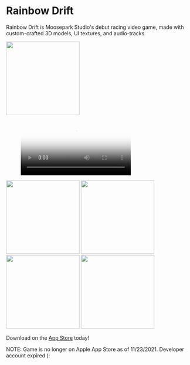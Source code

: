 # Rainbow Drift

Rainbow Drift is Moosepark Studio's debut racing video game, made with custom-crafted 3D models, UI textures, and audio-tracks. 

<img src="https://user-images.githubusercontent.com/17485488/143135144-28db056e-1fb8-4ba9-b3c9-2eab6d8c420d.jpeg" width="200px"/>


<figure class="video_container">  
  <video controls="true" allowfullscreen="true" poster="path/to/poster_image.png">
    <source src="https://user-images.githubusercontent.com/17485488/143134926-12e37bff-7350-4c2f-9e6e-cbefd4249e4a.mov" type="video/mov">
    <source src="https://user-images.githubusercontent.com/17485488/143135001-137fa506-3cc0-4a4f-a9c7-7e7b705331e8.mov" type="video/mov">
  </video>
</figure>


<div>
  
<img src="https://user-images.githubusercontent.com/17485488/143135059-18504810-009a-4a63-8577-2b6c0d78757c.png" width="200px"/>

<img src="https://user-images.githubusercontent.com/17485488/143135082-0bba569a-7a2c-4ff2-b0ca-b456ca26a572.png" width="200px"/>


<img src="https://user-images.githubusercontent.com/17485488/143135023-0606b821-87e5-45a9-84f2-12720561f99f.png" width="200px"/>

<img src="https://user-images.githubusercontent.com/17485488/143135033-fb6847ea-393b-4982-9587-01667684495c.png" width="200px"/>
</div>

Download on the [App Store](https://apps.apple.com/us/app/rainbow-drift/id1431063157) today!

NOTE: Game is no longer on Apple App Store as of 11/23/2021. Developer account expired ):
